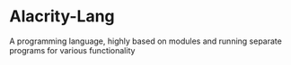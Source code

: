 # Alacrity-Lang
A programming language, highly based on modules and running separate programs for various functionality

